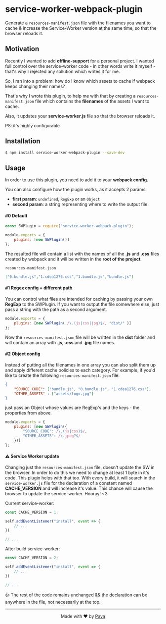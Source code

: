 # service-worker-webpack-plugin

Generate a ```resources-manifest.json``` file with the filenames you want to cache & increase the Service-Worker version at the same time, so that the browser reloads it.

## Motivation

Recently I wanted to add **offline-support** for a personal project. I wanted full control over the service-worker code - in other words write it myself -  that's why I rejected any sollution which writes it for me. 

So, I ran into a problem: how do I know which assets to cache if webpack keeps changing their names? 

That's why I wrote this plugin, to help me with that by creating a ```resources-manifest.json``` file which contains the **filenames** of the assets I want to cache. 

Also, it updates your **service-worker.js** file so that the browser reloads it.

PS: it's highly configurable


## Installation

```bash
$ npm install service-worker-webpack-plugin --save-dev
```

## Usage

In order to use this plugin, you need to add it to your **webpack config**. 

You can also configure how the plugin works, as it accepts 2 params:

* **first param**: ```undefined```, ```RegExp``` or an ```Object```
* **second param**: a string representing where to write the output file

#### #0 Default
```js
const SWPlugin = require("service-worker-webpack-plugin");

module.exports = {
    plugins: [new SWPlugin()]
};
```

The resulted file will contain a list with the names of all the **.js** and **.css** files created by webpack and it will be written in the **root of the project**.


```resources-manifest.json```

```json 
["0.bundle.js","1.cdea1276.css","1.bundle.js","bundle.js"]
```


#### #1 Regex config + different path

You can control what files are intended for caching by passing your own **RegExp** to the SWPlugin. If you want to output the file somewhere else, just pass a string with the path as a second argument.

```js
module.exports = {
    plugins: [new SWPlugin( /\.(js|css|jpg)$/, "dist/" )]
};
```

Now the ```resources-manifest.json``` file will be written in the **dist** folder and will contain an array with **.js**, **.css** and **.jpg** file names.


#### #2 Object config

Instead of putting all the filenames in one array you can also split them up and apply different cache policies to each category. For example, if you'd like to create the following ```resources-manifest.json``` file:

```json
{
    "SOURCE_CODE": ["bundle.js", "0.bundle.js", "1.cdea1276.css"],
    "OTHER_ASSETS" : ["assets/logo.jpg"]
}
```

just pass an Object whose values are RegExp's and the keys - the properties from above. 

```js
module.exports = {
    plugins: [new SWPlugin({
        "SOURCE_CODE": /\.(js|css)$/,
        "OTHER_ASSETS": /\.jpeg?$/
    })]
};
```


#### ⚠ Service Worker update

Changing just the ```resources-manifest.json``` file, doesn't update the SW in the browser. In order to do this we need to change at least 1 byte in it's code. This plugin helps with that too. With every build, it will search in the ```service-worker.js``` file for the declaration of a constant named **CACHE_VERSION** and will increase it's value. This chance will cause the browser to update the service-worker. Hooray! <3 

Current service-worker:

```js
const CACHE_VERSION = 1;

self.addEventListener("install", event => {
    // ...
})

// ...
```

After build service-worker:


```js
const CACHE_VERSION = 2;

self.addEventListener("install", event => {
    // ...
})

// ...
```

👍 The rest of the code remains unchanged && the declaration can be anywhere in the file, not necessarily at the top.

<hr/>

<p align="center"> Made with ❤ by <a href="https://iampava.com"> Pava </a> </p>

